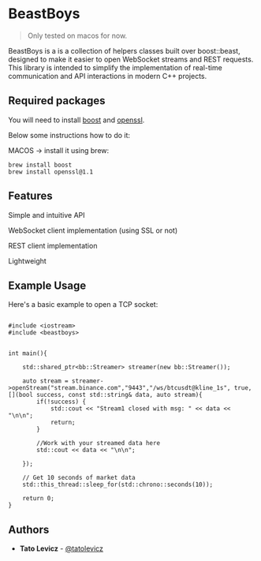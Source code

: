 # BeastBoys

> Only tested on macos for now.

BeastBoys is a is a collection of helpers classes built over boost::beast, designed to make it easier to open WebSocket streams and REST requests. This library is intended to simplify the implementation of real-time communication and API interactions in modern C++ projects.

## Required packages

You will need to install [boost](http://boost.org)  and [openssl](https://www.openssl.org).

Below some instructions how to do it:

MACOS -> install it using brew:
```
brew install boost
brew install openssl@1.1
```

## Features

Simple and intuitive API

WebSocket client implementation (using SSL or not)

REST client implementation

Lightweight


## Example Usage

Here's a basic example to open a TCP socket:

```

#include <iostream>
#include <beastboys>


int main(){

    std::shared_ptr<bb::Streamer> streamer(new bb::Streamer());

    auto stream = streamer->openStream("stream.binance.com","9443","/ws/btcusdt@kline_1s", true, [](bool success, const std::string& data, auto stream){
        if(!success) {
            std::cout << "Stream1 closed with msg: " << data << "\n\n";
            return;
        }

        //Work with your streamed data here
        std::cout << data << "\n\n";

    });
    
    // Get 10 seconds of market data
    std::this_thread::sleep_for(std::chrono::seconds(10));

    return 0;
}

```

## Authors

* **Tato Levicz** - [@tatolevicz](https://github.com/tatolevicz)


